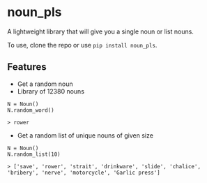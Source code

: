 # noun_pls
A lightweight library that will give you a single noun or list nouns.

To use, clone the repo or use `pip install noun_pls`.

## Features
- Get a random noun
- Library of 12380 nouns
```
N = Noun()
N.random_word()
 
> rower

```

- Get a random list of unique nouns of given size
```
N = Noun()
N.random_list(10)
  
> ['save', 'rower', 'strait', 'drinkware', 'slide', 'chalice', 'bribery', 'nerve', 'motorcycle', 'Garlic press']
```
